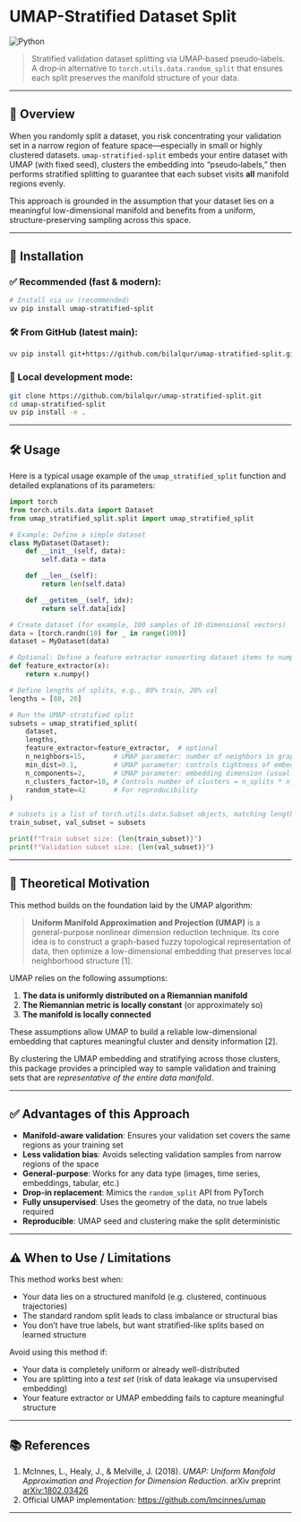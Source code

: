 # UMAP-Stratified Dataset Split
![Python](https://img.shields.io/badge/Python-3.8+-blue)
> Stratified validation dataset splitting via UMAP‑based pseudo‑labels. A drop‑in alternative to `torch.utils.data.random_split` that ensures each split preserves the manifold structure of your data.

***

## 📖 Overview

When you randomly split a dataset, you risk concentrating your validation set in a narrow region of feature space—especially in small or highly clustered datasets. `umap-stratified-split` embeds your entire dataset with UMAP (with fixed seed), clusters the embedding into “pseudo‑labels,” then performs stratified splitting to guarantee that each subset visits **all** manifold regions evenly.

This approach is grounded in the assumption that your dataset lies on a meaningful low-dimensional manifold and benefits from a uniform, structure-preserving sampling across this space.

***

## 🔧 Installation

### ✅ Recommended (fast & modern):

```bash
# Install via uv (recommended)
uv pip install umap-stratified-split
```

### 🛠️ From GitHub (latest main):

```bash
uv pip install git+https://github.com/bilalqur/umap-stratified-split.git#egg=umap-stratified-split
```

### 🧪 Local development mode:

```bash
git clone https://github.com/bilalqur/umap-stratified-split.git
cd umap-stratified-split
uv pip install -e .
```

***

## 🛠️ Usage

Here is a typical usage example of the `umap_stratified_split` function and detailed explanations of its parameters:

```python
import torch
from torch.utils.data import Dataset
from umap_stratified_split.split import umap_stratified_split 

# Example: Define a simple dataset
class MyDataset(Dataset):
    def __init__(self, data):
        self.data = data

    def __len__(self):
        return len(self.data)

    def __getitem__(self, idx):
        return self.data[idx]

# Create dataset (for example, 100 samples of 10-dimensional vectors)
data = [torch.randn(10) for _ in range(100)]
dataset = MyDataset(data)

# Optional: Define a feature extractor converting dataset items to numpy arrays
def feature_extractor(x):
    return x.numpy()  

# Define lengths of splits, e.g., 80% train, 20% val
lengths = [80, 20]

# Run the UMAP-stratified split
subsets = umap_stratified_split(
    dataset,
    lengths,
    feature_extractor=feature_extractor,  # optional
    n_neighbors=15,       # UMAP parameter: number of neighbors in graph
    min_dist=0.1,         # UMAP parameter: controls tightness of embedding clusters
    n_components=2,       # UMAP parameter: embedding dimension (usually 2 or 3)
    n_clusters_factor=10, # Controls number of clusters = n_splits * n_clusters_factor
    random_state=42       # For reproducibility
)

# subsets is a list of torch.utils.data.Subset objects, matching lengths
train_subset, val_subset = subsets

print(f"Train subset size: {len(train_subset)}")
print(f"Validation subset size: {len(val_subset)}")
```

***

## 🧠 Theoretical Motivation

This method builds on the foundation laid by the UMAP algorithm:

> **Uniform Manifold Approximation and Projection (UMAP)** is a general-purpose nonlinear dimension reduction technique. Its core idea is to construct a graph-based fuzzy topological representation of data, then optimize a low-dimensional embedding that preserves local neighborhood structure [1].

UMAP relies on the following assumptions:

1. **The data is uniformly distributed on a Riemannian manifold**
2. **The Riemannian metric is locally constant** (or approximately so)
3. **The manifold is locally connected**

These assumptions allow UMAP to build a reliable low-dimensional embedding that captures meaningful cluster and density information [2].

By clustering the UMAP embedding and stratifying across those clusters, this package provides a principled way to sample validation and training sets that are *representative of the entire data manifold*.

***

## ✅ Advantages of this Approach

- **Manifold-aware validation**: Ensures your validation set covers the same regions as your training set
- **Less validation bias**: Avoids selecting validation samples from narrow regions of the space
- **General-purpose**: Works for any data type (images, time series, embeddings, tabular, etc.)
- **Drop-in replacement**: Mimics the `random_split` API from PyTorch
- **Fully unsupervised**: Uses the geometry of the data, no true labels required
- **Reproducible**: UMAP seed and clustering make the split deterministic

***

## ⚠️ When to Use / Limitations

This method works best when:

- Your data lies on a structured manifold (e.g. clustered, continuous trajectories)
- The standard random split leads to class imbalance or structural bias
- You don’t have true labels, but want stratified-like splits based on learned structure

Avoid using this method if:

- Your data is completely uniform or already well-distributed
- You are splitting into a *test set* (risk of data leakage via unsupervised embedding)
- Your feature extractor or UMAP embedding fails to capture meaningful structure

***

## 📚 References

1. McInnes, L., Healy, J., & Melville, J. (2018). *UMAP: Uniform Manifold Approximation and Projection for Dimension Reduction*. arXiv preprint [arXiv:1802.03426](https://arxiv.org/abs/1802.03426)
2. Official UMAP implementation: https://github.com/lmcinnes/umap


---
